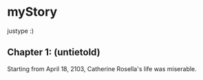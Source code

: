 # myStory
justype :)




## Chapter 1: (untietold)

Starting from April 18, 2103, Catherine Rosella's life was miserable.
